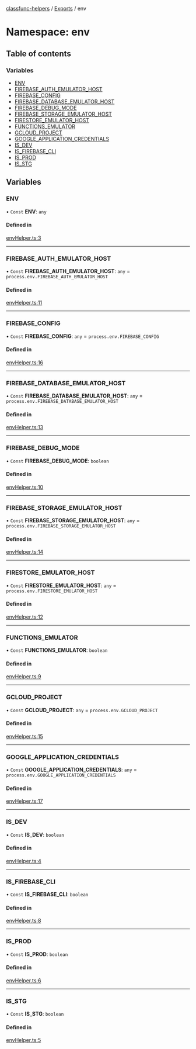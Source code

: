 [classfunc-helpers](../README.md) / [Exports](../modules.md) / env

# Namespace: env

## Table of contents

### Variables

- [ENV](env.md#env)
- [FIREBASE\_AUTH\_EMULATOR\_HOST](env.md#firebase_auth_emulator_host)
- [FIREBASE\_CONFIG](env.md#firebase_config)
- [FIREBASE\_DATABASE\_EMULATOR\_HOST](env.md#firebase_database_emulator_host)
- [FIREBASE\_DEBUG\_MODE](env.md#firebase_debug_mode)
- [FIREBASE\_STORAGE\_EMULATOR\_HOST](env.md#firebase_storage_emulator_host)
- [FIRESTORE\_EMULATOR\_HOST](env.md#firestore_emulator_host)
- [FUNCTIONS\_EMULATOR](env.md#functions_emulator)
- [GCLOUD\_PROJECT](env.md#gcloud_project)
- [GOOGLE\_APPLICATION\_CREDENTIALS](env.md#google_application_credentials)
- [IS\_DEV](env.md#is_dev)
- [IS\_FIREBASE\_CLI](env.md#is_firebase_cli)
- [IS\_PROD](env.md#is_prod)
- [IS\_STG](env.md#is_stg)

## Variables

### ENV

• `Const` **ENV**: `any`

#### Defined in

[envHelper.ts:3](https://github.com/ClassFunc/classfunc-helpers/blob/390149d/src/envHelper.ts#L3)

___

### FIREBASE\_AUTH\_EMULATOR\_HOST

• `Const` **FIREBASE\_AUTH\_EMULATOR\_HOST**: `any` = `process.env.FIREBASE_AUTH_EMULATOR_HOST`

#### Defined in

[envHelper.ts:11](https://github.com/ClassFunc/classfunc-helpers/blob/390149d/src/envHelper.ts#L11)

___

### FIREBASE\_CONFIG

• `Const` **FIREBASE\_CONFIG**: `any` = `process.env.FIREBASE_CONFIG`

#### Defined in

[envHelper.ts:16](https://github.com/ClassFunc/classfunc-helpers/blob/390149d/src/envHelper.ts#L16)

___

### FIREBASE\_DATABASE\_EMULATOR\_HOST

• `Const` **FIREBASE\_DATABASE\_EMULATOR\_HOST**: `any` = `process.env.FIREBASE_DATABASE_EMULATOR_HOST`

#### Defined in

[envHelper.ts:13](https://github.com/ClassFunc/classfunc-helpers/blob/390149d/src/envHelper.ts#L13)

___

### FIREBASE\_DEBUG\_MODE

• `Const` **FIREBASE\_DEBUG\_MODE**: `boolean`

#### Defined in

[envHelper.ts:10](https://github.com/ClassFunc/classfunc-helpers/blob/390149d/src/envHelper.ts#L10)

___

### FIREBASE\_STORAGE\_EMULATOR\_HOST

• `Const` **FIREBASE\_STORAGE\_EMULATOR\_HOST**: `any` = `process.env.FIREBASE_STORAGE_EMULATOR_HOST`

#### Defined in

[envHelper.ts:14](https://github.com/ClassFunc/classfunc-helpers/blob/390149d/src/envHelper.ts#L14)

___

### FIRESTORE\_EMULATOR\_HOST

• `Const` **FIRESTORE\_EMULATOR\_HOST**: `any` = `process.env.FIRESTORE_EMULATOR_HOST`

#### Defined in

[envHelper.ts:12](https://github.com/ClassFunc/classfunc-helpers/blob/390149d/src/envHelper.ts#L12)

___

### FUNCTIONS\_EMULATOR

• `Const` **FUNCTIONS\_EMULATOR**: `boolean`

#### Defined in

[envHelper.ts:9](https://github.com/ClassFunc/classfunc-helpers/blob/390149d/src/envHelper.ts#L9)

___

### GCLOUD\_PROJECT

• `Const` **GCLOUD\_PROJECT**: `any` = `process.env.GCLOUD_PROJECT`

#### Defined in

[envHelper.ts:15](https://github.com/ClassFunc/classfunc-helpers/blob/390149d/src/envHelper.ts#L15)

___

### GOOGLE\_APPLICATION\_CREDENTIALS

• `Const` **GOOGLE\_APPLICATION\_CREDENTIALS**: `any` = `process.env.GOOGLE_APPLICATION_CREDENTIALS`

#### Defined in

[envHelper.ts:17](https://github.com/ClassFunc/classfunc-helpers/blob/390149d/src/envHelper.ts#L17)

___

### IS\_DEV

• `Const` **IS\_DEV**: `boolean`

#### Defined in

[envHelper.ts:4](https://github.com/ClassFunc/classfunc-helpers/blob/390149d/src/envHelper.ts#L4)

___

### IS\_FIREBASE\_CLI

• `Const` **IS\_FIREBASE\_CLI**: `boolean`

#### Defined in

[envHelper.ts:8](https://github.com/ClassFunc/classfunc-helpers/blob/390149d/src/envHelper.ts#L8)

___

### IS\_PROD

• `Const` **IS\_PROD**: `boolean`

#### Defined in

[envHelper.ts:6](https://github.com/ClassFunc/classfunc-helpers/blob/390149d/src/envHelper.ts#L6)

___

### IS\_STG

• `Const` **IS\_STG**: `boolean`

#### Defined in

[envHelper.ts:5](https://github.com/ClassFunc/classfunc-helpers/blob/390149d/src/envHelper.ts#L5)
